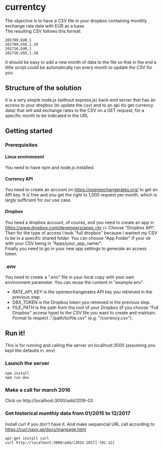 # currentcy
The objective is to have a CSV file in your dropbox containing monthly exchange rate data with EUR as a base.<br />
The resulting CSV follows this format:
```
201709,EUR,1
201709,USD,1.19
201710,EUR,1
201710,USD,1.18
```
It should be easy to add a new month of data to the file so that in the end a little script could be automatically run every month to update the CSV for you.
## Structure of the solution
It is a very simple node.js (without express.js) back-end server that has an access to your dropbox (to update the csv) and to an api (to get currency data) that will add exchange rates to the CSV on a GET request, for a specific month to be indicated in the URL
## Getting started
### Prerequisites
#### Linux environment
You need to have npm and node.js installed.
#### Currency API
You need to create an account on https://openexchangerates.org/ to get an API key. It is free and you get the right to 1,000 request per month, which is largly sufficient for our use case.
#### Dropbox
You need a dropbox account, of course, and you need to create an app in https://www.dropbox.com/developers/apps.<br />
Choose "Dropbox API".<br />
Then for the type of access I took "full dropbox" because I wanted my CSV to be in a specific shared folder. You can choose "App Folder" if your ok with your CSV being in "Apps/your_app_name/".<br />
Finally you need to go in your new app settings to generate an access token.
### .env
You need to create a ".env" file in your local copy with your own environment parameter. You can reuse the content in "example.env".<br />
* RATE_API_KEY is the openexchangerates API key you retreived in the previous step.
* DBX_TOKEN is the Dropbox token you retreived in the previous step.
* FILE_PATH is the path from the root of your Dropbox (if you choose "Full Dropbox" access type) to the CSV file you want to create and maintain. Format to respect :"/path/to/file.csv" (e.g. "/currency.csv").
## Run it!
This is for running and calling the server on localhost:3000 (assuming you kept the defaults in .env)
### Launch the server
```
npm install
npm run dev
```
### Make a call for march 2016
Click on http://localhost:3000/add/2016-03
### Get historical monthly data from 01/2015 to 12/2017
Install curl if you don't have it. And make sequencial URL call according to https://curl.haxx.se/docs/manpage.html
```
apt-get install curl
curl http://localhost:3000/add/[2015-2017]-[01-12]
```
